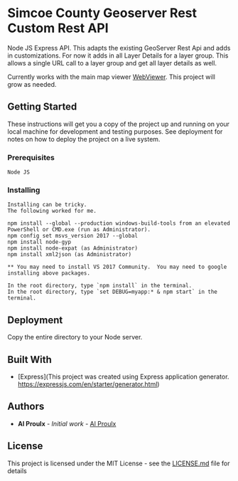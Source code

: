 # Simcoe County Geoserver Rest Custom Rest API

Node JS Express API. This adapts the existing GeoServer Rest Api and adds in customizations. For now it adds in all Layer Details for a layer group.
This allows a single URL call to a layer group and get all layer details as well.

Currently works with the main map viewer [WebViewer](https://github.com/county-of-simcoe-gis/SimcoeCountyWebViewer). This project will grow as needed.

## Getting Started

These instructions will get you a copy of the project up and running on your local machine for development and testing purposes. See deployment for notes on how to deploy the project on a live system.

### Prerequisites

```
Node JS
```

### Installing

```
Installing can be tricky.
The following worked for me.

npm install --global --production windows-build-tools from an elevated PowerShell or CMD.exe (run as Administrator).
npm config set msvs_version 2017 --global
npm install node-gyp
npm install node-expat (as Administrator)
npm install xml2json (as Administrator)

** You may need to install VS 2017 Community.  You may need to google installing above packages.

In the root directory, type `npm install` in the terminal.
In the root directory, type `set DEBUG=myapp:* & npm start` in the terminal.
```

## Deployment

Copy the entire directory to your Node server.

## Built With

- [Express](This project was created using Express application generator. https://expressjs.com/en/starter/generator.html)

## Authors

- **Al Proulx** - _Initial work_ - [Al Proulx](https://github.com/iquitwow)

## License

This project is licensed under the MIT License - see the [LICENSE.md](LICENSE.md) file for details
